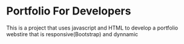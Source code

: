# Portfolio For Developers  

This is a project that uses javascript and HTML to develop a portfolio webstire that is responsive(Bootstrap) and dynnamic 